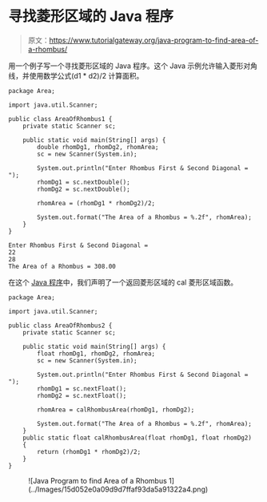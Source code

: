 # 寻找菱形区域的 Java 程序

> 原文：<https://www.tutorialgateway.org/java-program-to-find-area-of-a-rhombus/>

用一个例子写一个寻找菱形区域的 Java 程序。这个 Java 示例允许输入菱形对角线，并使用数学公式(d1 * d2)/2 计算面积。

```
package Area;

import java.util.Scanner;

public class AreaOfRhombus1 {
	private static Scanner sc;

	public static void main(String[] args) {
		double rhomDg1, rhomDg2, rhomArea;
		sc = new Scanner(System.in);

		System.out.println("Enter Rhombus First & Second Diagonal = ");
		rhomDg1 = sc.nextDouble();
		rhomDg2 = sc.nextDouble();

		rhomArea = (rhomDg1 * rhomDg2)/2; 

		System.out.format("The Area of a Rhombus = %.2f", rhomArea);
	}
}
```

```
Enter Rhombus First & Second Diagonal = 
22
28
The Area of a Rhombus = 308.00
```

在这个 [Java 程序](https://www.tutorialgateway.org/learn-java-programs/)中，我们声明了一个返回菱形区域的 cal 菱形区域函数。

```
package Area;

import java.util.Scanner;

public class AreaOfRhombus2 {
	private static Scanner sc;

	public static void main(String[] args) {
		float rhomDg1, rhomDg2, rhomArea;
		sc = new Scanner(System.in);	

		System.out.println("Enter Rhombus First & Second Diagonal = ");
		rhomDg1 = sc.nextFloat();
		rhomDg2 = sc.nextFloat();

		rhomArea = calRhombusArea(rhomDg1, rhomDg2);

		System.out.format("The Area of a Rhombus = %.2f", rhomArea);
	}
	public static float calRhombusArea(float rhomDg1, float rhomDg2)
	{
		return (rhomDg1 * rhomDg2)/2; 
	}
}
```

<figure class="wp-block-image size-large">![Java Program to find Area of a Rhombus 1](../Images/15d052e0a09d9d7ffaf93da5a91322a4.png)</figure>